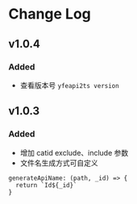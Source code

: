 # Change Log

## v1.0.4
### Added
- 查看版本号 `yfeapi2ts version`



## v1.0.3
### Added
- 增加 catid exclude、include 参数
- 文件名生成方式可自定义
```
generateApiName: (path, _id) => {
  return `Id${_id}`
}
```

